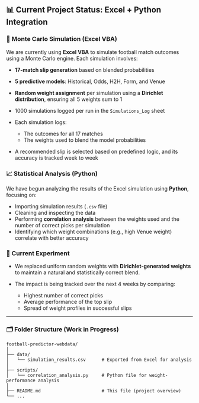 
## 📊 Current Project Status: Excel + Python Integration

### 🔁 Monte Carlo Simulation (Excel VBA)

We are currently using **Excel VBA** to simulate football match outcomes using a Monte Carlo engine. Each simulation involves:

* **17-match slip generation** based on blended probabilities
* **5 predictive models**: Historical, Odds, H2H, Form, and Venue
* **Random weight assignment** per simulation using a **Dirichlet distribution**, ensuring all 5 weights sum to 1
* 1000 simulations logged per run in the `Simulations_Log` sheet
* Each simulation logs:

  * The outcomes for all 17 matches
  * The weights used to blend the model probabilities
* A recommended slip is selected based on predefined logic, and its accuracy is tracked week to week

### 📈 Statistical Analysis (Python)

We have begun analyzing the results of the Excel simulation using **Python**, focusing on:

* Importing simulation results (`.csv` file)
* Cleaning and inspecting the data
* Performing **correlation analysis** between the weights used and the number of correct picks per simulation
* Identifying which weight combinations (e.g., high Venue weight) correlate with better accuracy

### 🔬 Current Experiment

* We replaced uniform random weights with **Dirichlet-generated weights** to maintain a natural and statistically correct blend.
* The impact is being tracked over the next 4 weeks by comparing:

  * Highest number of correct picks
  * Average performance of the top slip
  * Spread of weight profiles in successful slips

---

### 🗂 Folder Structure (Work in Progress)

```
football-predictor-webdata/
│
├── data/
│   └── simulation_results.csv      # Exported from Excel for analysis
│
├── scripts/
│   └── correlation_analysis.py     # Python file for weight-performance analysis
│
├── README.md                       # This file (project overview)
└── ...

